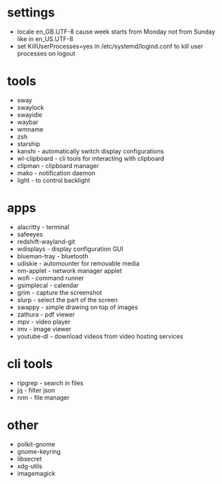 # settings
* locale en_GB.UTF-8 cause week starts from Monday not from Sunday like in en_US.UTF-8
* set KillUserProcesses=yes in /etc/systemd/logind.conf to kill user processes on logout

# tools
* sway
* swaylock
* swayidle
* waybar
* wmname
* zsh
* starship
* kanshi - automatically switch display configurations
* wl-clipboard - cli tools for interacting with clipboard
* clipman - clipboard manager
* mako - notification daemon
* light - to control backlight

# apps
* alacritty - terminal
* safeeyes
* redshift-wayland-git
* wdisplays - display configuration GUI
* blueman-tray - bluetooth
* udiskie - automounter for removable media
* nm-applet - network manager applet
* wofi - command runner
* gsimplecal - calendar
* grim - capture the screenshot
* slurp - select the part of the screen
* swappy - simple drawing on top of images
* zathura - pdf viewer
* mpv - video player
* imv - image viewer
* youtube-dl - download videos from video hosting services

# cli tools
* ripgrep - search in files
* jq - filter json
* nnn - file manager

# other
* polkit-gnome
* gnome-keyring
* libsecret
* xdg-utils
* imagemagick
